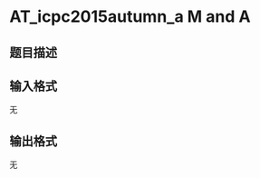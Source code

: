 # AT_icpc2015autumn_a M and A

## 题目描述

[problemUrl]: https://atcoder.jp/contests/jag2015autumn/tasks/icpc2015autumn_a

## 输入格式

无

## 输出格式

无